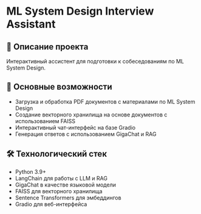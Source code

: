 # ML System Design Interview Assistant

## 📝 Описание проекта
Интерактивный ассистент для подготовки к собеседованиям по ML System Design.

## 🚀 Основные возможности
- Загрузка и обработка PDF документов с материалами по ML System Design
- Создание векторного хранилища на основе документов с использованием FAISS
- Интерактивный чат-интерфейс на базе Gradio
- Генерация ответов с использованием GigaChat и RAG

## 🛠 Технологический стек
- Python 3.9+
- LangChain для работы с LLM и RAG
- GigaChat в качестве языковой модели
- FAISS для векторного хранилища
- Sentence Transformers для эмбеддингов
- Gradio для веб-интерфейса